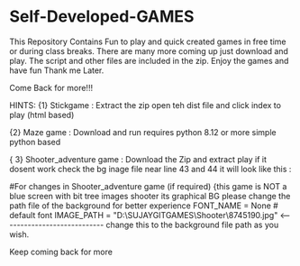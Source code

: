 # Self-Developed-GAMES
This Repository Contains Fun to play and quick created games in free time or during class breaks. There are many more coming up just download and play.
The script and other files are included in the zip. Enjoy the games and have fun Thank me Later.

Come Back for more!!!

HINTS:
{1} Stickgame : Extract the zip open teh dist file and click index to play (html based)





{2} Maze game : Download and run requires python 8.12 or more  simple python based




{ 3} Shooter_adventure game : Download the Zip and extract play if it dosent work check the bg inage file near line 43 and 44 it will look like this : 






#For changes in Shooter_adventure game (if required) {this game is NOT a blue screen with bit tree images shooter its graphical BG please change the path file of the background for better experience
FONT_NAME = None  # default font
IMAGE_PATH = "D:\SUJAYGITGAMES\Shooter\8745190.jpg" <---------------------------- change this to the background file path as you wish.



Keep coming back for more
